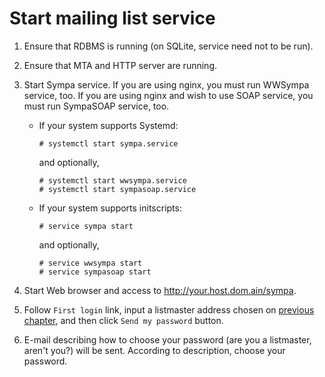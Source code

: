 Start mailing list service
==========================

1. Ensure that RDBMS is running (on SQLite, service need not to be run).

2. Ensure that MTA and HTTP server are running.

3. Start Sympa service.
   If you are using nginx, you must run WWSympa service, too.
   If you are using nginx and wish to use SOAP service, you must run SympaSOAP service, too.

   * If your system supports Systemd:
     ```
     # systemctl start sympa.service
     ```
     and optionally,
     ```
     # systemctl start wwsympa.service
     # systemctl start sympasoap.service
     ```

   * If your system supports initscripts:
     ```
     # service sympa start
     ```
     and optionally,
     ```
     # service wwsympa start
     # service sympasoap start
     ```

4. Start Web browser and access to <http://your.host.dom.ain/sympa>.

5. Follow ``First login`` link, input a listmaster address chosen on
   [previous chapter](generate-initial-configuration.md), and then click
   ``Send my password`` button.

6. E-mail describing how to choose your password (are you a listmaster,
   aren't you?) will be sent.  According to description, choose your
   password.

